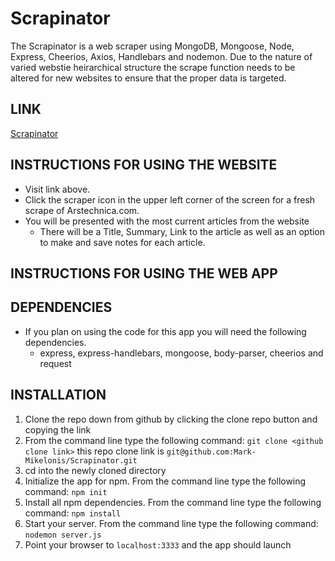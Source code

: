 # Scrapinator
The Scrapinator is a web scraper using MongoDB, Mongoose, Node, Express, Cheerios, Axios, Handlebars and nodemon. Due to the nature of varied webstie heirarchical structure the scrape function needs to be altered for new websites to ensure that the proper data is targeted.


## LINK
[Scrapinator](https://radiant-wave-89626.herokuapp.com/ "Scrapinator")

## INSTRUCTIONS FOR USING THE WEBSITE
  * Visit link above.
  * Click the scraper icon in the upper left corner of the screen for a fresh scrape of Arstechnica.com.
  * You will be presented with the most current articles from the website
    * There will be a Title, Summary, Link to the article as well as an option to make and save notes for each article.

## INSTRUCTIONS FOR USING THE WEB APP

## DEPENDENCIES
  * If you plan on using the code for this app you will need the following dependencies.
    * express, express-handlebars, mongoose, body-parser, cheerios and request

## INSTALLATION   
  1. Clone the repo down from github by clicking the clone repo button and copying the link
  2. From the command line type the following command:
   `git clone <github clone link>` 
    this repo clone link is `git@github.com:Mark-Mikelonis/Scrapinator.git`
  3. cd into the newly cloned directory
  4. Initialize the app for npm. From the command line type the following command:
   `npm init` 
  5. Install all npm dependencies. From the command line type the following command:
   `npm install`
  6. Start your server. From the command line type the following command:
    `nodemon server.js`  
  7. Point your browser to `localhost:3333` and the app should launch